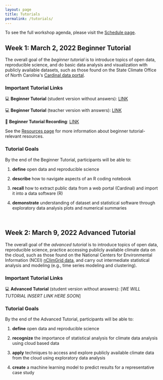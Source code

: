 ```yaml
---
layout: page
title: Tutorials
permalink: /tutorials/
---
```


To see the full workshop agenda, please visit the [Schedule page](https://open-climate-data-science.github.io/schedule/).

## Week 1: March 2, 2022 Beginner Tutorial

The overall goal of the *beginner tutorial* is to introduce topics of open data, reproducible science, and do basic data analysis and visualization with publicly available datasets, such as those found on the State Climate Office of North Carolina's [Cardinal data portal](https://products.climate.ncsu.edu/cardinal/). 

### Important Tutorial Links

:computer: **Beginner Tutorial** (student version without answers): [LINK](https://mybinder.org/v2/gh/open-climate-data-science/ocds-sandbox/HEAD?urlpath=git-pull%3Frepo%3Dhttps%253A%252F%252Fgithub.com%252Fopen-climate-data-science%252Ftutorial-beginner-track%26urlpath%3Dlab%252Ftree%252Ftutorial-beginner-track%252Fbeginner_tutorial_student.ipynb%26branch%3Dmain)

:computer: **Beginner Tutorial** (teacher version with answers): [LINK](https://mybinder.org/v2/gh/open-climate-data-science/ocds-sandbox/HEAD?urlpath=git-pull%3Frepo%3Dhttps%253A%252F%252Fgithub.com%252Fopen-climate-data-science%252Ftutorial-beginner-track%26urlpath%3Dlab%252Ftree%252Ftutorial-beginner-track%252Fbeginner_tutorial_teacher.ipynb%26branch%3Dmain)

:movie_camera: **Beginner Tutorial Recording**: [LINK](https://ncsu.zoom.us/rec/play/kH3VUj10WCDYxpGw-om0rwV7Nx8WMwHsmLGvkhhJY2BsbD_ayDSuUHjzoPkGCZOrUE8e-ZFiklqPdbhr.triKHHBNipmBVf3x?continueMode=true&_x_zm_rtaid=zazLc9H9QYe_HhdGj90wpQ.1646335232872.900a475613b742b49975029e137bd9f8&_x_zm_rhtaid=628)

See the [Resources page](https://open-climate-data-science.github.io/schedule/resources/) for more information about beginner tutorial-relevant resources.

### Tutorial Goals

By the end of the Beginner Tutorial, participants will be able to:

1. **define** open data and reproducible science

2. **describe** how to navigate aspects of an R coding notebook

3. **recall** how to extract public data from a web portal (Cardinal) and import it into a data software (R)

4. **demonstrate** understanding of dataset and statistical software through exploratory data analysis plots and numerical summaries

<br>

## Week 2: March 9, 2022 Advanced Tutorial

The overall goal of the *advanced tutorial* is to introduce topics of open data, reproducible science, practice accessing publicly available climate data on the cloud, such as those found on the National Centers for Environmental Information (NCEI) [nClimGrid data](https://nclimgrid-cisess-reports.s3.amazonaws.com/index.html), and carry out intermediate statistical analysis and modeling (e.g., time series modeling and clustering).

### Important Tutorial Links

:computer: **Advanced Tutorial** (student version without answers): [*WE WILL TUTORIAL INSERT LINK HERE SOON*]

### Tutorial Goals

By the end of the Advanced Tutorial, participants will be able to:

1. **define** open data and reproducible science

2. **recognize** the importance of statistical analysis for climate data analysis using cloud based data

3. **apply** techniques to access and explore publicly available climate data from the cloud using exploratory data analysis 

4. **create** a machine learning model to predict results for a representative case study
